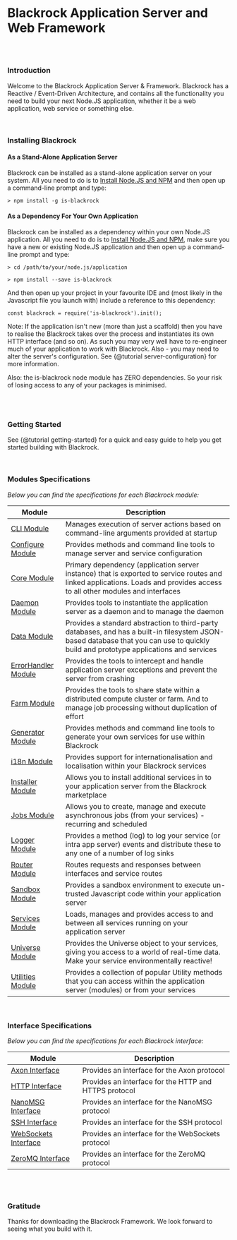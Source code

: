 # Blackrock Application Server and Web Framework

###### <br/>

### Introduction

Welcome to the Blackrock Application Server & Framework. Blackrock has a Reactive / Event-Driven Architecture, and contains all the functionality you need to build your next Node.JS application, whether it be a web application, web service or something else.

<br/>

### Installing Blackrock

#### As a Stand-Alone Application Server


Blackrock can be installed as a stand-alone application server on your system. All you need to do is to [Install Node.JS and NPM](https://docs.npmjs.com/downloading-and-installing-node-js-and-npm "Install Node.JS and NPM") and then open up a command-line prompt and type:

    > npm install -g is-blackrock


#### As a Dependency For Your Own Application


Blackrock can be installed as a dependency within your own Node.JS application. All you need to do is to [Install Node.JS and NPM](https://docs.npmjs.com/downloading-and-installing-node-js-and-npm "Install Node.JS and NPM"), make sure you have a new or existing Node.JS application and then open up a command-line prompt and type:

    > cd /path/to/your/node.js/application

    > npm install --save is-blackrock

And then open up your project in your favourite IDE and (most likely in the Javascript file you launch with) include a reference to this dependency:

    const blackrock = require('is-blackrock').init();

Note: If the application isn't new (more than just a scaffold) then you have to realise the Blackrock takes over the process and instantiates its own HTTP interface (and so on). As such you may very well have to re-engineer much of your application to work with Blackrock. Also - you may need to alter the server's configuration. See {@tutorial server-configuration} for more information.

Also: the is-blackrock node module has ZERO dependencies. So your risk of losing access to any of your packages is minimised.

<br/><br/>


### Getting Started

See {@tutorial getting-started} for a quick and easy guide to help you get started building with Blackrock.

<br/>

### Modules Specifications

*Below you can find the specifications for each Blackrock module:*

| Module                                                                                                                                    | Description                                                                                                                                                                              |
| -----------                                                                                                                               | -----------------------------------------------------------------------------------------------------                                                                                    |
| [CLI Module](https://blackrock.industryswarm.com/docs/Server.Modules.CLI.html "CLI Specification")                                        | Manages execution of server actions based on command-line arguments provided at startup                                                                                                  |
| [Configure Module](https://blackrock.industryswarm.com/docs/Server.Modules.Configure.html "Configure Specification")                      | Provides methods and command line tools to manage server and service configuration                                                                                                       |
| [Core Module](https://blackrock.industryswarm.com/docs/Server.Modules.Core.html "Core Specification")                                     | Primary dependency (application server instance) that is exported to service routes and linked applications. Loads and provides access to all other modules and interfaces               |
| [Daemon Module](https://blackrock.industryswarm.com/docs/Server.Modules.Daemon.html "Daemon Specification")                               | Provides tools to instantiate the application server as a daemon and to manage the daemon                                                                                                |
| [Data Module](https://blackrock.industryswarm.com/docs/Server.Modules.Data.html "Data Specification")                                     | Provides a standard abstraction to third-party databases, and has a built-in filesystem JSON-based database that you can use to quickly build and prototype applications and services    |
| [ErrorHandler Module](https://blackrock.industryswarm.com/docs/Server.Modules.ErrorHandler.html "ErrorHandler Specification")             | Provides the tools to intercept and handle application server exceptions and prevent the server from crashing                                                                            |
| [Farm Module](https://blackrock.industryswarm.com/docs/Server.Modules.Farm.html "Farm Specification")                                     | Provides the tools to share state within a distributed compute cluster or farm. And to manage job processing without duplication of effort                                               |
| [Generator Module](https://blackrock.industryswarm.com/docs/Server.Modules.Generator.html "Generator Specification")                      | Provides methods and command line tools to generate your own services for use within Blackrock                                                                                           |
| [i18n Module](https://blackrock.industryswarm.com/docs/Server.Modules.i18n.html "i18n Specification")                                     | Provides support for internationalisation and localisation within your Blackrock services                                                                                                |
| [Installer Module](https://blackrock.industryswarm.com/docs/Server.Modules.Installer.html "Installer Specification")                      | Allows you to install additional services in to your application server from the Blackrock marketplace                                                                                   |
| [Jobs Module](https://blackrock.industryswarm.com/docs/Server.Modules.Jobs.html "Jobs Specification")                                     | Allows you to create, manage and execute asynchronous jobs (from your services) - recurring and scheduled                                                                                |
| [Logger Module](https://blackrock.industryswarm.com/docs/Server.Modules.Logger.html "Logger Specification")                               | Provides a method (log) to log your service (or intra app server) events and distribute these to any one of a number of log sinks                                                        |
| [Router Module](https://blackrock.industryswarm.com/docs/Server.Modules.Router.html "Router Specification")                               | Routes requests and responses between interfaces and service routes                                                                                                                      |
| [Sandbox Module](https://blackrock.industryswarm.com/docs/Server.Modules.Sandbox.html "Sandbox Specification")                            | Provides a sandbox environment to execute un-trusted Javascript code within your application server                                                                                      |
| [Services Module](https://blackrock.industryswarm.com/docs/Server.Modules.Services.html "Services Specification")                         | Loads, manages and provides access to and between all services running on your application server                                                                                        |
| [Universe Module](https://blackrock.industryswarm.com/docs/Server.Modules.Universe.html "Universe Specification")                         | Provides the Universe object to your services, giving you access to a world of real-time data. Make your service environmentally reactive!                                               |
| [Utilities Module](https://blackrock.industryswarm.com/docs/Server.Modules.Utilities.html "Utilities Specification")                      | Provides a collection of popular Utility methods that you can access within the application server (modules) or from your services                                                       |



<br/>

### Interface Specifications

*Below you can find the specifications for each Blackrock interface:*

| Module                                                                                                                            | Description                                                                                          |
| -----------                                                                                                                       | -----------------------------------------------------------------------------------------------------|
| [Axon Interface](https://blackrock.industryswarm.com/docs/Server.Interfaces.Axon.html "Axon Specification")                       | Provides an interface for the Axon protocol                                                          |
| [HTTP Interface](https://blackrock.industryswarm.com/docs/Server.Interfaces.HTTP.html "HTTP Specification")                       | Provides an interface for the HTTP and HTTPS protocol                                                |
| [NanoMSG Interface](https://blackrock.industryswarm.com/docs/Server.Interfaces.NanoMSG.html "NanoMSG Specification")              | Provides an interface for the NanoMSG protocol                                                       |
| [SSH Interface](https://blackrock.industryswarm.com/docs/Server.Interfaces.SSH.html "SSH Specification")                          | Provides an interface for the SSH protocol                                                           |
| [WebSockets Interface](https://blackrock.industryswarm.com/docs/Server.Interfaces.WebSockets.html "WebSockets Specification")     | Provides an interface for the WebSockets protocol                                                    |
| [ZeroMQ Interface](https://blackrock.industryswarm.com/docs/Server.Interfaces.ZeroMQ.html "ZeroMQ Specification")                 | Provides an interface for the ZeroMQ protocol                                                        |

<br/><br/>



### Gratitude

Thanks for downloading the Blackrock Framework. We look forward to seeing what you build with it.

<br/>
